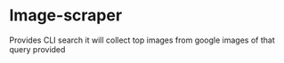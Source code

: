 # Image-scraper

Provides CLI search it will collect top images from google images of that query provided
